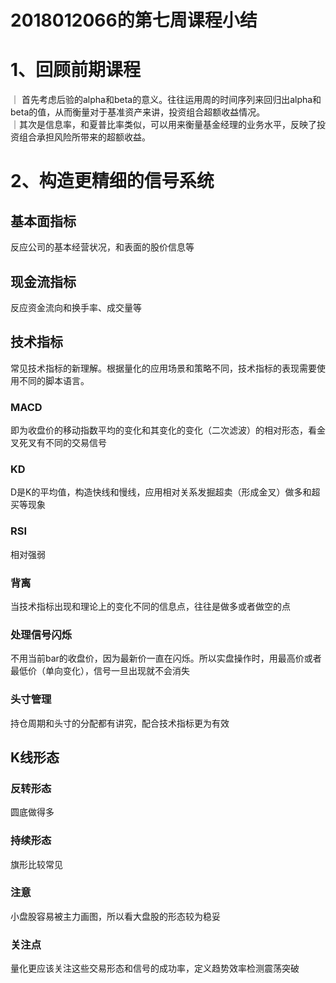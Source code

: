 2018012066的第七周课程小结
===
# 1、回顾前期课程
｜ 首先考虑后验的alpha和beta的意义。往往运用周的时间序列来回归出alpha和beta的值，从而衡量对于基准资产来讲，投资组合超额收益情况。</br>
｜其次是信息率，和夏普比率类似，可以用来衡量基金经理的业务水平，反映了投资组合承担风险所带来的超额收益。
# 2、构造更精细的信号系统
## 基本面指标
反应公司的基本经营状况，和表面的股价信息等
## 现金流指标
反应资金流向和换手率、成交量等
## 技术指标
常见技术指标的新理解。根据量化的应用场景和策略不同，技术指标的表现需要使用不同的脚本语言。
### MACD
即为收盘价的移动指数平均的变化和其变化的变化（二次滤波）的相对形态，看金叉死叉有不同的交易信号
### KD
D是K的平均值，构造快线和慢线，应用相对关系发掘超卖（形成金叉）做多和超买等现象
### RSI
相对强弱
### 背离
当技术指标出现和理论上的变化不同的信息点，往往是做多或者做空的点
### 处理信号闪烁
不用当前bar的收盘价，因为最新价一直在闪烁。所以实盘操作时，用最高价或者最低价（单向变化），信号一旦出现就不会消失
### 头寸管理
持仓周期和头寸的分配都有讲究，配合技术指标更为有效
## K线形态
### 反转形态
圆底做得多
### 持续形态
旗形比较常见
### 注意
小盘股容易被主力画图，所以看大盘股的形态较为稳妥
### 关注点
量化更应该关注这些交易形态和信号的成功率，定义趋势效率检测震荡突破
